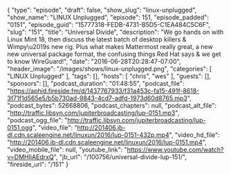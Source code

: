 {
  "type": "episode",
  "draft": false,
  "show_slug": "linux-unplugged",
  "show_name": "LINUX Unplugged",
  "episode": 151,
  "episode_padded": "0151",
  "episode_guid": "15777318-FEDB-4731-B5D5-C1EA484C5C6F",
  "slug": "151",
  "title": "Universal Divide",
  "description": "We go hands on with Linux Mint 18, then discuss the latest batch of desktop killers & Wimpy\u2019s new rig. Plus what makes Mattermost really great, a new new universal package format, the confusing things Red Hat says & we get to know WireGuard!",
  "date": "2016-06-28T20:28:47-07:00",
  "header_image": "/images/shows/linux-unplugged.png",
  "categories": [
    "LINUX Unplugged"
  ],
  "tags": [],
  "hosts": [
    "chris",
    "wes"
  ],
  "guests": [],
  "sponsors": [],
  "podcast_duration": "01:48:55",
  "podcast_file": "https://aphid.fireside.fm/d/1437767933/f31a453c-fa15-491f-8618-3f71f1d565e5/b5b730ad-9843-4cd7-adfd-1973d60d8765.mp3",
  "podcast_bytes": 52668806,
  "podcast_chapters": null,
  "podcast_alt_file": "http://traffic.libsyn.com/jupiterbroadcasting/lup-0151.mp3",
  "podcast_ogg_file": "http://traffic.libsyn.com/jupiterbroadcasting/lup-0151.ogg",
  "video_file": "http://201406.jb-dl.cdn.scaleengine.net/linuxun/2016/lup-0151-432p.mp4",
  "video_hd_file": "http://201406.jb-dl.cdn.scaleengine.net/linuxun/2016/lup-0151.mp4",
  "video_mobile_file": null,
  "youtube_link": "https://www.youtube.com/watch?v=DMHIjAEdrxQ",
  "jb_url": "/100756/universal-divide-lup-151/",
  "fireside_url": "/151"
}


